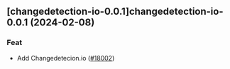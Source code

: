 

## [changedetection-io-0.0.1]changedetection-io-0.0.1 (2024-02-08)

### Feat



- Add Changedetecion.io ([#18002](https://github.com/truecharts/charts/issues/18002))